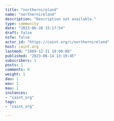 ```yaml
---
title: "northernireland" 
name: "northernireland"
description: "Description not available."
type: community
date: "2023-06-28 15:17:54"
draft: false
nsfw: false
actor_id: "https://caint.org/c/northernireland"
host: caint.org
lastmod: "1969-12-31 19:00:00"
published: "2023-06-14 13:19:45"
subscribers: 1
posts: 1
comments: 0
weight: 1
dau: 1
wau: 1
mau: 1
instances:
- "caint_org"
tags: 
- "caint_org"

---
```

